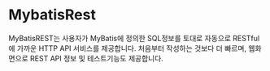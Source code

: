 # MybatisRest
MyBatisREST는 사용자가 MyBatis에 정의한 SQL정보를 토대로 자동으로 RESTful에 가까운 HTTP API 서비스를 제공합니다. 처음부터 작성하는 것보다 더 빠르며, 웹화면으로 REST API 정보 및 테스트기능도 제공합니다.
